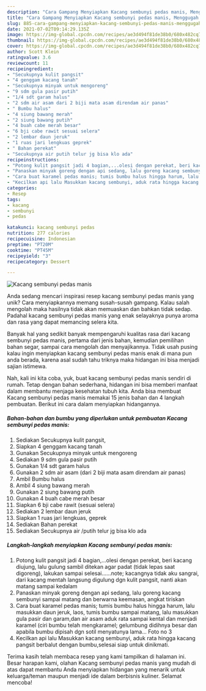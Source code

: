 ```yaml
---
description: "Cara Gampang Menyiapkan Kacang sembunyi pedas manis, Menggugah Selera"
title: "Cara Gampang Menyiapkan Kacang sembunyi pedas manis, Menggugah Selera"
slug: 885-cara-gampang-menyiapkan-kacang-sembunyi-pedas-manis-menggugah-selera
date: 2021-07-02T09:14:29.135Z
image: https://img-global.cpcdn.com/recipes/ae3d494f81de38b0/680x482cq70/kacang-sembunyi-pedas-manis-foto-resep-utama.jpg
thumbnail: https://img-global.cpcdn.com/recipes/ae3d494f81de38b0/680x482cq70/kacang-sembunyi-pedas-manis-foto-resep-utama.jpg
cover: https://img-global.cpcdn.com/recipes/ae3d494f81de38b0/680x482cq70/kacang-sembunyi-pedas-manis-foto-resep-utama.jpg
author: Scott Klein
ratingvalue: 3.6
reviewcount: 11
recipeingredient:
- "Secukupnya kulit pangsit"
- "4 genggam kacang tanah"
- "Secukupnya minyak untuk mengoreng"
- "9 sdm gula pasir putih"
- "1/4 sdt garam halus"
- "2 sdm air asam dari 2 biji mata asam direndam air panas"
- " Bumbu halus"
- "4 siung bawang merah"
- "2 siung bawang putih"
- "4 buah cabe merah besar"
- "6 bji cabe rawit sesuai selera"
- "2 lembar daun jeruk"
- "1 ruas jari lengkuas geprek"
- " Bahan perekat"
- "Secukupnya air putih telur jg bisa klo ada"
recipeinstructions:
- "Potong kulit pangsit jadi 4 bagian,...olesi dengan perekat, beri kacang diujung, lalu gulung sambil ditekan agar padat (tidak lepas saat digoreng), lakukan sampai selesai......note; kacangnya tidak aku sangrai, dari kacang mentah langsung digulung dgn kulit pangsit, nanti akan matang sampai kedalam"
- "Panaskan minyak goreng dengan api sedang, lalu goreng kacang sembunyi sampai matang dan berwarna keemasan, angkat tiriskan"
- "Cara buat karamel pedas manis; tumis bumbu halus hingga harum, lalu masukkan daun jeruk, laos, tumis bumbu sampai matang, lalu masukkan gula pasir dan garam,dan air asam aduk rata sampai kental dan menjadi karamel (ciri bumbu telah mengkaramel; gelumbung didihnya besar dan apabila bumbu dipisah dgn sotil menyatunya lama... Foto no 3"
- "Kecilkan api lalu Masukkan kacang sembunyi, aduk rata hingga kacang pangsit berbalut dengan bumbu,selesai siap untuk dinikmati."
categories:
- Resep
tags:
- kacang
- sembunyi
- pedas

katakunci: kacang sembunyi pedas 
nutrition: 277 calories
recipecuisine: Indonesian
preptime: "PT20M"
cooktime: "PT45M"
recipeyield: "3"
recipecategory: Dessert

---
```



![Kacang sembunyi pedas manis](https://img-global.cpcdn.com/recipes/ae3d494f81de38b0/680x482cq70/kacang-sembunyi-pedas-manis-foto-resep-utama.jpg)

Anda sedang mencari inspirasi resep kacang sembunyi pedas manis yang unik? Cara menyiapkannya memang susah-susah gampang. Kalau salah mengolah maka hasilnya tidak akan memuaskan dan bahkan tidak sedap. Padahal kacang sembunyi pedas manis yang enak selayaknya punya aroma dan rasa yang dapat memancing selera kita.

Banyak hal yang sedikit banyak mempengaruhi kualitas rasa dari kacang sembunyi pedas manis, pertama dari jenis bahan, kemudian pemilihan bahan segar, sampai cara mengolah dan menyajikannya. Tidak usah pusing kalau ingin menyiapkan kacang sembunyi pedas manis enak di mana pun anda berada, karena asal sudah tahu triknya maka hidangan ini bisa menjadi sajian istimewa.




Nah, kali ini kita coba, yuk, buat kacang sembunyi pedas manis sendiri di rumah. Tetap dengan bahan sederhana, hidangan ini bisa memberi manfaat dalam membantu menjaga kesehatan tubuh kita. Anda bisa membuat Kacang sembunyi pedas manis memakai 15 jenis bahan dan 4 langkah pembuatan. Berikut ini cara dalam menyiapkan hidangannya.

<!--inarticleads1-->

##### Bahan-bahan dan bumbu yang diperlukan untuk pembuatan Kacang sembunyi pedas manis:

1. Sediakan Secukupnya kulit pangsit,
1. Siapkan 4 genggam kacang tanah
1. Gunakan Secukupnya minyak untuk mengoreng
1. Sediakan 9 sdm gula pasir putih
1. Gunakan 1/4 sdt garam halus
1. Gunakan 2 sdm air asam (dari 2 biji mata asam direndam air panas)
1. Ambil  Bumbu halus
1. Ambil 4 siung bawang merah
1. Gunakan 2 siung bawang putih
1. Gunakan 4 buah cabe merah besar
1. Siapkan 6 bji cabe rawit (sesuai selera)
1. Sediakan 2 lembar daun jeruk
1. Siapkan 1 ruas jari lengkuas, geprek
1. Sediakan  Bahan perekat
1. Sediakan Secukupnya air /putih telur jg bisa klo ada




<!--inarticleads2-->

##### Langkah-langkah menyiapkan Kacang sembunyi pedas manis:

1. Potong kulit pangsit jadi 4 bagian,...olesi dengan perekat, beri kacang diujung, lalu gulung sambil ditekan agar padat (tidak lepas saat digoreng), lakukan sampai selesai......note; kacangnya tidak aku sangrai, dari kacang mentah langsung digulung dgn kulit pangsit, nanti akan matang sampai kedalam
1. Panaskan minyak goreng dengan api sedang, lalu goreng kacang sembunyi sampai matang dan berwarna keemasan, angkat tiriskan
1. Cara buat karamel pedas manis; tumis bumbu halus hingga harum, lalu masukkan daun jeruk, laos, tumis bumbu sampai matang, lalu masukkan gula pasir dan garam,dan air asam aduk rata sampai kental dan menjadi karamel (ciri bumbu telah mengkaramel; gelumbung didihnya besar dan apabila bumbu dipisah dgn sotil menyatunya lama... Foto no 3
1. Kecilkan api lalu Masukkan kacang sembunyi, aduk rata hingga kacang pangsit berbalut dengan bumbu,selesai siap untuk dinikmati.




Terima kasih telah membaca resep yang kami tampilkan di halaman ini. Besar harapan kami, olahan Kacang sembunyi pedas manis yang mudah di atas dapat membantu Anda menyiapkan hidangan yang menarik untuk keluarga/teman maupun menjadi ide dalam berbisnis kuliner. Selamat mencoba!
